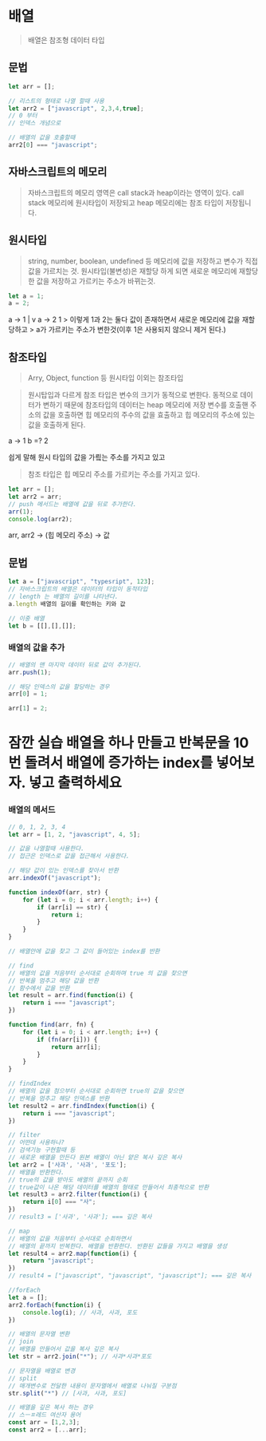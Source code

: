 # 배열

> 배열은 참조형 데이터 타입

## 문법
```js
let arr = [];

// 리스트의 형태로 나열 할때 사용
let arr2 = ["javascript", 2,3,4,true];
// 0 부터
// 인덱스 개념으로

// 배열의 값을 호출할때
arr2[0] === "javascript";
```

## 자바스크립트의 메모리
> 자바스크립트의 메모리 영역은 call stack과 heap이라는 영역이 있다.
> call stack 메모리에 원시타입이 저장되고
> heap 메모리에는 참조 타입이 저장됩니다.

## 원시타입
> string, number, boolean, undefined 등
> 메모리에 값을 저장하고 변수가 직접 값을 가르치는 것.
> 원시타입(불변성)은 재할당 하게 되면 새로운 메모리에 재할당한 값을 저장하고 가르키는 주소가 바뀌는것.
```js
let a = 1;
a = 2;
```

a -> 1
   |
   v
a -> 2
     1
     > 이렇게 1과 2는 둘다 값이 존재하면서  새로운 메모리에 값을 재할당하고 
     > a가 가르키는 주소가 변한것(이후 1은 사용되지 않으니 제거 된다.)
## 참조타입
> Arry, Object, function 등 원시타입 이외는 참조타입

> 원시탑입과 다르게 참조 타입은 변수의 크기가 동적으로 변한다.
> 동적으로 데이터가 변하기 때문에
> 참조타입의 데이터는 heap 메모리에 저장
> 변수를 호출핸 주소의 값을 호출하면 힙 메모리의 주수의 값을 효출하고
> 힙 메모리의 주소에 있는 값을 호출하게 된다.

a -> 1
b =? 2

쉽게 말해 원시 타입의 값을 가릨는 주소를 가지고 있고
> 참조 타입은 힙 메모리 주소를 가르키는 주소를 가지고 있다.

```js
let arr = [];
let arr2 = arr;
// push 메서드는 배열에 값을 뒤로 추가한다.
arr(1);
console.log(arr2);
```
arr, arr2 -> (힙 메모리 주소) -> 값

## 문법
```js
let a = ["javascript", "typesript", 123];
// 자바스크립트의 배열은 데이터의 타입이 동적타입
// length 는 배열의 길이를 나타낸다.
a.length 배열의 길이를 확인하는 키와 값

// 이중 배열
let b = [[],[],[]];
```

### 배열의 값을 추가
```js
// 배열의 맨 마지막 데이터 뒤로 값이 추가된다.
arr.push(1);

// 해당 인덱스의 값을 할당하는 경우
arr[0] = 1;

arr[1] = 2;
```

# 잠깐 실습 배열을 하나 만들고 반복문을 10번 돌려서 배열에 증가하는 index를 넣어보자. 넣고 출력하세요

### 배열의 메서드
```js
// 0, 1, 2, 3, 4
let arr = [1, 2, "javascript", 4, 5];

// 값을 나열할때 사용한다.
// 접근은 인덱스로 값을 접근해서 사용한다.

// 해당 값이 있는 인덱스를 찾아서 반환
arr.indexOf("javascript");

function indexOf(arr, str) {
    for (let i = 0; i < arr.length; i++) {
        if (arr[i] == str) {
            return i;
        }
    }
}

// 배열안에 값을 찾고 그 값이 들어있는 index를 반환

// find
// 배열의 값을 처음부터 순서대로 순회하며 true 의 값을 찾으면
// 반복을 멈추고 해당 값을 반환
// 함수에서 값을 반환
let result = arr.find(function(i) {
    return i === "javascript";
})

function find(arr, fn) {
    for (let i = 0; i < arr.length; i++) {
        if (fn(arr[i])) {
            return arr[i];
        }
    }
}

// findIndex
// 배열의 값을 첨으부터 순서대로 순회하면 true의 값을 찾으면
// 반복을 멈추고 해당 인덱스를 반환
let result2 = arr.findIndex(function(i) {
    return i === "javascript";
})

// filter
// 어떤데 사용하나?
// 검색기능 구현할때 등
// 새로운 배열을 만든다 원본 배열이 아닌 얕은 복사 깊은 복사
let arr2 = ['사과', '사과', '포도'];
// 배열을 반환한다.
// true의 값을 받아도 배열의 끝까지 순회
// true값이 나온 해당 데이터를 배열의 형태로 만들어서 최종적으로 반환
let result3 = arr2.filter(function(i) {
    return i[0] === "사";
})
// result3 = ['사과', '사과']; === 깊은 복사

// map
// 배열의 값을 처음부터 순서대로 순회하면서
// 배열의 끝까지 반복한다. 배열을 반환한다. 반환된 값들을 가지고 배열을 생성
let result4 = arr2.map(function(i) {
    return "javascript";
})
// result4 = ["javascript", "javascript", "javascript"]; === 깊은 복사

//forEach
let a = [];
arr2.forEach(function(i) {
    console.log(i); // 사과, 사과, 포도
})

// 배열의 문자열 변환
// join
// 배열을 만들어서 값을 복사 깊은 복사
let str = arr2.join("*"); // 사과*사과*포도

// 문자열을 배열로 변경
// split
// 매개변수로 전달한 내용이 문자열에서 배열로 나눠질 구분점
str.split("*") // [사과, 사과, 포도]

// 배열을 깊은 복사 하는 경우
// 스ㅡㅍ레드 여산자 용어
const arr = [1,2,3];
const arr2 = [...arr];
```